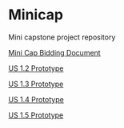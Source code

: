 # Minicap
Mini capstone project repository

[Mini Cap Bidding Document ](https://docs.google.com/document/d/1tNvGLAktIP1F0Tjw_gifdj-o-byUHX0d9zlu8HiHUS0/edit?usp=sharing)

[US 1.2 Prototype](https://www.figma.com/design/fAo3VTYSxtCvAlEMW9vzfB/User-Story-1.2---Interactive-Mockups?node-id=0-1&t=V1AYodPqACA3c5AW-1)

[US 1.3 Prototype](https://www.figma.com/design/mAfTskVz9VAoQb2z1WBW6o/User-Story-1.3---Interactive-Mockups?node-id=0-1&t=JXxiJDXwfPNOfXiV-1)

[US 1.4 Prototype]()

[US 1.5 Prototype](https://www.figma.com/design/pEGcBKFWEEcTGCN9WXVzsJ/User-Story-1.5?node-id=0-1&t=fJLiKe4mLj2eFNJN-1)
